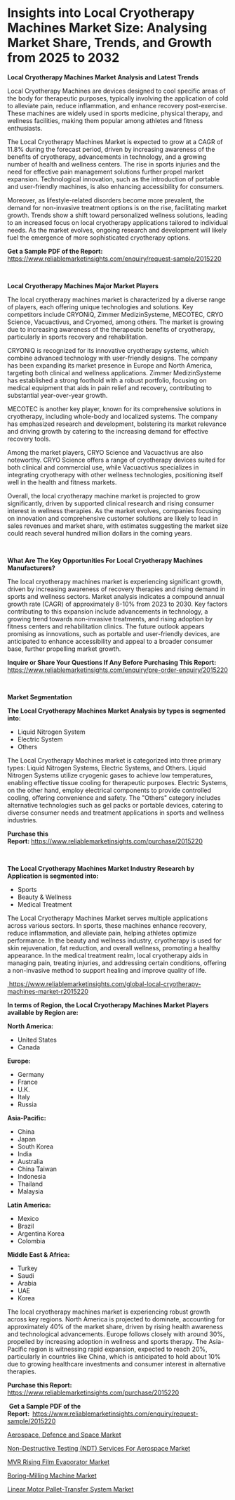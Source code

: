 <p><h1>Insights into Local Cryotherapy Machines Market Size: Analysing Market Share, Trends, and Growth from 2025 to 2032</h1></p><p><strong>Local Cryotherapy Machines Market Analysis and Latest Trends</strong></p>
<p><p>Local Cryotherapy Machines are devices designed to cool specific areas of the body for therapeutic purposes, typically involving the application of cold to alleviate pain, reduce inflammation, and enhance recovery post-exercise. These machines are widely used in sports medicine, physical therapy, and wellness facilities, making them popular among athletes and fitness enthusiasts.</p><p>The Local Cryotherapy Machines Market is expected to grow at a CAGR of 11.8% during the forecast period, driven by increasing awareness of the benefits of cryotherapy, advancements in technology, and a growing number of health and wellness centers. The rise in sports injuries and the need for effective pain management solutions further propel market expansion. Technological innovation, such as the introduction of portable and user-friendly machines, is also enhancing accessibility for consumers.</p><p>Moreover, as lifestyle-related disorders become more prevalent, the demand for non-invasive treatment options is on the rise, facilitating market growth. Trends show a shift toward personalized wellness solutions, leading to an increased focus on local cryotherapy applications tailored to individual needs. As the market evolves, ongoing research and development will likely fuel the emergence of more sophisticated cryotherapy options.</p></p>
<p><strong>Get a Sample PDF of the Report:&nbsp;</strong> <a href="https://www.reliablemarketinsights.com/enquiry/request-sample/2015220?utm_campaign=3369&utm_medium=2&utm_source=Github&utm_content=ia&utm_term=29032025&utm_id=local-cryotherapy-machines">https://www.reliablemarketinsights.com/enquiry/request-sample/2015220</a></p>
<p>&nbsp;</p>
<p><strong>Local Cryotherapy Machines Major Market Players</strong></p>
<p><p>The local cryotherapy machines market is characterized by a diverse range of players, each offering unique technologies and solutions. Key competitors include CRYONiQ, Zimmer MedizinSysteme, MECOTEC, CRYO Science, Vacuactivus, and Cryomed, among others. The market is growing due to increasing awareness of the therapeutic benefits of cryotherapy, particularly in sports recovery and rehabilitation.</p><p>CRYONiQ is recognized for its innovative cryotherapy systems, which combine advanced technology with user-friendly designs. The company has been expanding its market presence in Europe and North America, targeting both clinical and wellness applications. Zimmer MedizinSysteme has established a strong foothold with a robust portfolio, focusing on medical equipment that aids in pain relief and recovery, contributing to substantial year-over-year growth.</p><p>MECOTEC is another key player, known for its comprehensive solutions in cryotherapy, including whole-body and localized systems. The company has emphasized research and development, bolstering its market relevance and driving growth by catering to the increasing demand for effective recovery tools. </p><p>Among the market players, CRYO Science and Vacuactivus are also noteworthy. CRYO Science offers a range of cryotherapy devices suited for both clinical and commercial use, while Vacuactivus specializes in integrating cryotherapy with other wellness technologies, positioning itself well in the health and fitness markets.</p><p>Overall, the local cryotherapy machine market is projected to grow significantly, driven by supported clinical research and rising consumer interest in wellness therapies. As the market evolves, companies focusing on innovation and comprehensive customer solutions are likely to lead in sales revenues and market share, with estimates suggesting the market size could reach several hundred million dollars in the coming years.</p></p>
<p>&nbsp;</p>
<p><strong>What Are The Key Opportunities For Local Cryotherapy Machines Manufacturers?</strong></p>
<p><p>The local cryotherapy machines market is experiencing significant growth, driven by increasing awareness of recovery therapies and rising demand in sports and wellness sectors. Market analysis indicates a compound annual growth rate (CAGR) of approximately 8-10% from 2023 to 2030. Key factors contributing to this expansion include advancements in technology, a growing trend towards non-invasive treatments, and rising adoption by fitness centers and rehabilitation clinics. The future outlook appears promising as innovations, such as portable and user-friendly devices, are anticipated to enhance accessibility and appeal to a broader consumer base, further propelling market growth.</p></p>
<p><strong>Inquire or Share Your Questions If Any Before Purchasing This Report:</strong> <a href="https://www.reliablemarketinsights.com/enquiry/pre-order-enquiry/2015220?utm_campaign=3369&utm_medium=2&utm_source=Github&utm_content=ia&utm_term=29032025&utm_id=local-cryotherapy-machines">https://www.reliablemarketinsights.com/enquiry/pre-order-enquiry/2015220</a></p>
<p>&nbsp;</p>
<p><strong>Market Segmentation</strong></p>
<p><strong>The Local Cryotherapy Machines Market Analysis by types is segmented into:</strong></p>
<p><ul><li>Liquid Nitrogen System</li><li>Electric System</li><li>Others</li></ul></p>
<p><p>The Local Cryotherapy Machines market is categorized into three primary types: Liquid Nitrogen Systems, Electric Systems, and Others. Liquid Nitrogen Systems utilize cryogenic gases to achieve low temperatures, enabling effective tissue cooling for therapeutic purposes. Electric Systems, on the other hand, employ electrical components to provide controlled cooling, offering convenience and safety. The "Others" category includes alternative technologies such as gel packs or portable devices, catering to diverse consumer needs and treatment applications in sports and wellness industries.</p></p>
<p><strong>Purchase this Report:&nbsp;</strong><a href="https://www.reliablemarketinsights.com/purchase/2015220?utm_campaign=3369&utm_medium=2&utm_source=Github&utm_content=ia&utm_term=29032025&utm_id=local-cryotherapy-machines">https://www.reliablemarketinsights.com/purchase/2015220</a></p>
<p>&nbsp;</p>
<p><strong>The Local Cryotherapy Machines Market Industry Research by Application is segmented into:</strong></p>
<p><ul><li>Sports</li><li>Beauty & Wellness</li><li>Medical Treatment</li></ul></p>
<p><p>The Local Cryotherapy Machines Market serves multiple applications across various sectors. In sports, these machines enhance recovery, reduce inflammation, and alleviate pain, helping athletes optimize performance. In the beauty and wellness industry, cryotherapy is used for skin rejuvenation, fat reduction, and overall wellness, promoting a healthy appearance. In the medical treatment realm, local cryotherapy aids in managing pain, treating injuries, and addressing certain conditions, offering a non-invasive method to support healing and improve quality of life.</p></p>
<p><a href="https://www.reliablemarketinsights.com/global-local-cryotherapy-machines-market-r2015220?utm_campaign=3369&utm_medium=2&utm_source=Github&utm_content=ia&utm_term=29032025&utm_id=local-cryotherapy-machines">&nbsp;https://www.reliablemarketinsights.com/global-local-cryotherapy-machines-market-r2015220</a></p>
<p><strong>In terms of Region, the Local Cryotherapy Machines Market Players available by Region are:</strong></p>
<p>
    <p> <strong> North America: </strong>
        <ul>
            <li>United States</li>
            <li>Canada</li>
        </ul>
        </p> 
    <p> <strong> Europe: </strong>
        <ul>
            <li>Germany</li>
            <li>France</li>
            <li>U.K.</li>
            <li>Italy</li>
            <li>Russia</li>
        </ul>
        </p> 
    <p> <strong> Asia-Pacific: </strong>
        <ul>
            <li>China</li>
            <li>Japan</li>
            <li>South Korea</li>
            <li>India</li>
            <li>Australia</li>
            <li>China Taiwan</li>
            <li>Indonesia</li>
            <li>Thailand</li>
            <li>Malaysia</li>
        </ul>
        </p> 
    <p> <strong> Latin America: </strong>
        <ul>
            <li>Mexico</li>
            <li>Brazil</li>
            <li>Argentina Korea</li>
            <li>Colombia</li>
        </ul>
        </p> 
    <p> <strong> Middle East & Africa: </strong>
        <ul>
            <li>Turkey</li>
            <li>Saudi</li>
            <li>Arabia</li>
            <li>UAE</li>
            <li>Korea</li>
        </ul>
    </p>
    </p>
<p><p>The local cryotherapy machines market is experiencing robust growth across key regions. North America is projected to dominate, accounting for approximately 40% of the market share, driven by rising health awareness and technological advancements. Europe follows closely with around 30%, propelled by increasing adoption in wellness and sports therapy. The Asia-Pacific region is witnessing rapid expansion, expected to reach 20%, particularly in countries like China, which is anticipated to hold about 10% due to growing healthcare investments and consumer interest in alternative therapies.</p></p>
<p><strong>Purchase this Report: </strong><a href="https://www.reliablemarketinsights.com/purchase/2015220?utm_campaign=3369&utm_medium=2&utm_source=Github&utm_content=ia&utm_term=29032025&utm_id=local-cryotherapy-machines">https://www.reliablemarketinsights.com/purchase/2015220</a></p>
<p>&nbsp;<strong>Get a Sample PDF of the Report:&nbsp;&nbsp;</strong><a href="https://www.reliablemarketinsights.com/enquiry/request-sample/2015220?utm_campaign=3369&utm_medium=2&utm_source=Github&utm_content=ia&utm_term=29032025&utm_id=local-cryotherapy-machines">https://www.reliablemarketinsights.com/enquiry/request-sample/2015220</a></p>
<p><strong></strong></p>
<p><p><a href="https://www.linkedin.com/pulse/aerospace-defence-space-market-analysis-historical-data-future-gukre?utm_campaign=3369&utm_medium=2&utm_source=Github&utm_content=ia&utm_term=29032025&utm_id=local-cryotherapy-machines">Aerospace, Defence and Space Market</a></p><p><a href="https://www.linkedin.com/pulse/understanding-global-non-destructive-testing-ndt-services-aerospace-5tzne?utm_campaign=3369&utm_medium=2&utm_source=Github&utm_content=ia&utm_term=29032025&utm_id=local-cryotherapy-machines">Non-Destructive Testing (NDT) Services For Aerospace Market</a></p><p><a href="https://www.linkedin.com/pulse/global-mvr-rising-film-evaporator-market-forecast-2025-2032-h6p4e?utm_campaign=3369&utm_medium=2&utm_source=Github&utm_content=ia&utm_term=29032025&utm_id=local-cryotherapy-machines">MVR Rising Film Evaporator Market</a></p><p><a href="https://www.linkedin.com/pulse/projected-growth-boring-milling-machine-market-size-cagr-analysis-c04wf?utm_campaign=3369&utm_medium=2&utm_source=Github&utm_content=ia&utm_term=29032025&utm_id=local-cryotherapy-machines">Boring-Milling Machine Market</a></p><p><a href="https://www.linkedin.com/pulse/financial-insights-market-potential-linear-motor-pallet-transfer-ublae?utm_campaign=3369&utm_medium=2&utm_source=Github&utm_content=ia&utm_term=29032025&utm_id=local-cryotherapy-machines">Linear Motor Pallet-Transfer System Market</a></p></p>